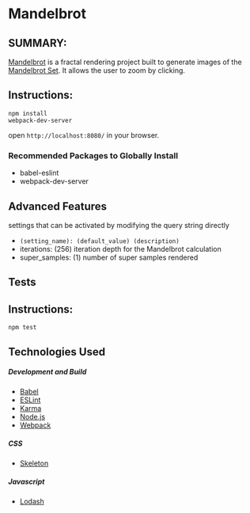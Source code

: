 Mandelbrot
========

SUMMARY:
--------
[Mandelbrot](http://jonathan-potter.github.io/Mandelbrot/) is a fractal rendering project built to generate images of the [Mandelbrot Set](https://en.wikipedia.org/wiki/Mandelbrot_set). It allows the user to zoom by clicking.

Instructions:
--------
```
npm install
webpack-dev-server
```
open `http://localhost:8080/` in your browser.

### Recommended Packages to Globally Install

 * babel-eslint
 * webpack-dev-server

## Advanced Features

settings that can be activated by modifying the query string directly

 * `(setting_name): (default_value) (description)`
 * iterations: (256) iteration depth for the Mandelbrot calculation
 * super_samples: (1) number of super samples rendered

## Tests

Instructions:
--------
```
npm test
```

## Technologies Used
##### Development and Build
 * [Babel](https://babeljs.io/)
 * [ESLint](http://eslint.org/)
 * [Karma](http://karma-runner.github.io/)
 * [Node.js](https://nodejs.org/)
 * [Webpack](http://webpack.github.io/)

##### CSS
 * [Skeleton](http://getskeleton.com/)

##### Javascript
 * [Lodash](https://lodash.com/)
